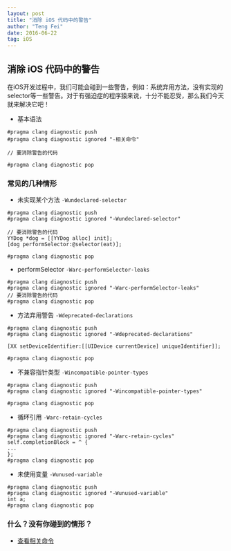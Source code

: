 ```yaml
---
layout: post
title: "消除 iOS 代码中的警告"
author: "Teng Fei"
date: 2016-06-22
tag: iOS
---
```


## 消除 iOS 代码中的警告

在iOS开发过程中，我们可能会碰到一些警告，例如：系统弃用方法，没有实现的selector等一些警告。对于有强迫症的程序猿来说，十分不能忍受，那么我们今天就来解决它吧！

- 基本语法

```
#pragma clang diagnostic push
#pragma clang diagnostic ignored "-相关命令"

// 要消除警告的代码

#pragma clang diagnostic pop
```

### 常见的几种情形

- 未实现某个方法 `-Wundeclared-selector`

```
#pragma clang diagnostic push
#pragma clang diagnostic ignored "-Wundeclared-selector"

// 要消除警告的代码
YYDog *dog = [[YYDog alloc] init];
[dog performSelector:@selector(eat)];

#pragma clang diagnostic pop
```

- performSelector `-Warc-performSelector-leaks`

```
#pragma clang diagnostic push     
#pragma clang diagnostic ignored "-Warc-performSelector-leaks"     
// 要消除警告的代码
#pragma clang diagnostic pop 
```

- 方法弃用警告 `-Wdeprecated-declarations`

```
#pragma clang diagnostic push    
#pragma clang diagnostic ignored "-Wdeprecated-declarations"         

[XX setDeviceIdentifier:[[UIDevice currentDevice] uniqueIdentifier]];    

#pragma clang diagnostic pop  
```

- 不兼容指针类型 `-Wincompatible-pointer-types`

```
#pragma clang diagnostic push     
#pragma clang diagnostic ignored "-Wincompatible-pointer-types"     

#pragma clang diagnostic pop  
```

- 循环引用 `-Warc-retain-cycles`

```
#pragma clang diagnostic push    
#pragma clang diagnostic ignored "-Warc-retain-cycles"    
self.completionBlock = ^ {    
...    
};    
#pragma clang diagnostic pop
```

- 未使用变量 `-Wunused-variable`
```
#pragma clang diagnostic push     
#pragma clang diagnostic ignored "-Wunused-variable"     
int a;     
#pragma clang diagnostic pop 
```

### 什么？没有你碰到的情形？

- [查看相关命令](https://www.jianshu.com/p/b5b58cb5ee38)
